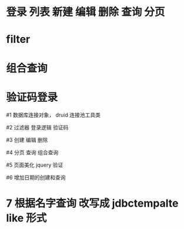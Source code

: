 # 登录 列表 新建 编辑 删除 查询 分页
# filter
# 组合查询
# 验证码登录

#1 数据库连接对象， druid 连接池工具类

#2 过滤器 登录逻辑 验证码

#3 创建 编辑 删除

#4 分页 查询 组合查询

#5 页面美化 jquery 验证

#6 增加日期的创建和查询

# 7 根据名字查询  改写成 jdbctempalte like 形式

